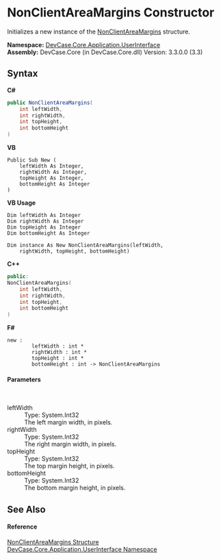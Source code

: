 # NonClientAreaMargins Constructor 
 

Initializes a new instance of the <a href="T_DevCase_Core_Application_UserInterface_NonClientAreaMargins">NonClientAreaMargins</a> structure.

**Namespace:**&nbsp;<a href="N_DevCase_Core_Application_UserInterface">DevCase.Core.Application.UserInterface</a><br />**Assembly:**&nbsp;DevCase.Core (in DevCase.Core.dll) Version: 3.3.0.0 (3.3)

## Syntax

**C#**<br />
``` C#
public NonClientAreaMargins(
	int leftWidth,
	int rightWidth,
	int topHeight,
	int bottomHeight
)
```

**VB**<br />
``` VB
Public Sub New ( 
	leftWidth As Integer,
	rightWidth As Integer,
	topHeight As Integer,
	bottomHeight As Integer
)
```

**VB Usage**<br />
``` VB Usage
Dim leftWidth As Integer
Dim rightWidth As Integer
Dim topHeight As Integer
Dim bottomHeight As Integer

Dim instance As New NonClientAreaMargins(leftWidth, 
	rightWidth, topHeight, bottomHeight)
```

**C++**<br />
``` C++
public:
NonClientAreaMargins(
	int leftWidth, 
	int rightWidth, 
	int topHeight, 
	int bottomHeight
)
```

**F#**<br />
``` F#
new : 
        leftWidth : int * 
        rightWidth : int * 
        topHeight : int * 
        bottomHeight : int -> NonClientAreaMargins
```


#### Parameters
&nbsp;<dl><dt>leftWidth</dt><dd>Type: System.Int32<br />The left margin width, in pixels.</dd><dt>rightWidth</dt><dd>Type: System.Int32<br />The right margin width, in pixels.</dd><dt>topHeight</dt><dd>Type: System.Int32<br />The top margin height, in pixels.</dd><dt>bottomHeight</dt><dd>Type: System.Int32<br />The bottom margin height, in pixels.</dd></dl>

## See Also


#### Reference
<a href="T_DevCase_Core_Application_UserInterface_NonClientAreaMargins">NonClientAreaMargins Structure</a><br /><a href="N_DevCase_Core_Application_UserInterface">DevCase.Core.Application.UserInterface Namespace</a><br />